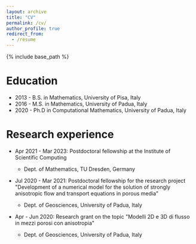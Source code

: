 ```yaml
---
layout: archive
title: "CV"
permalink: /cv/
author_profile: true
redirect_from:
  - /resume
---
```


{% include base_path %}

Education
======
* 2013 - B.S. in Mathematics, University of Pisa, Italy 
* 2016 - M.S. in Mathematics, University of Padua, Italy
* 2020 - Ph.D in Computational Mathematics, University of Padua, Italy 

Research experience
=====
* Apr 2021 - Mar 2023: Postdoctoral fellowship at the Institute of
  Scientific Computing
  * Dept. of Mathematics, TU Dresden, Germany

* Jul 2020 - Mar 2021: Postdoctoral fellowship
  for the research project "Development of a numerical model for the
  solution of strongly anisotropic flow and transport equations in
  porous media"
  * Dept. of Geosciences, University of Padua, Italy

* Apr - Jun 2020: Research grant on the
  topic "Modelli 2D e 3D di flusso in mezzi porosi con
  anisotropia"
  * Dept. of Geosciences, University of Padua, Italy
